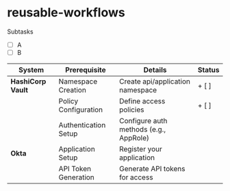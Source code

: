 # reusable-workflows

Subtasks
+ [ ] A
+ [ ] B

| System          | Prerequisite          | Details                                  | Status |
| --------------- | ---------------------- | ---------------------------------------- | -------|
| **HashiCorp Vault** | Namespace Creation   | Create api/application namespace        | + [ ] |
|                 | Policy Configuration  | Define access policies                   |   + [ ] |
|                 | Authentication Setup | Configure auth methods (e.g., AppRole) |
| **Okta** | Application Setup     | Register your application                 |
|                 | API Token Generation  | Generate API tokens for access           |
